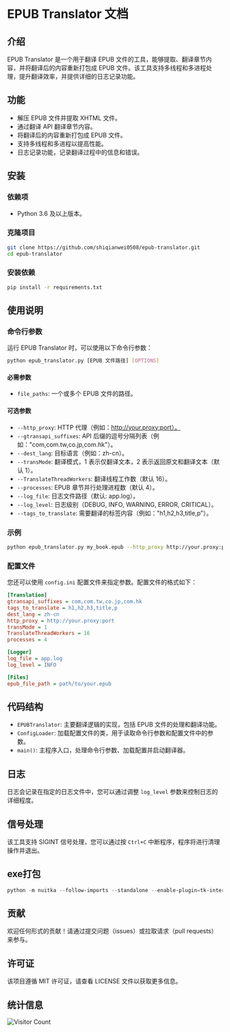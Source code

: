 # EPUB Translator 文档

## 介绍

EPUB Translator 是一个用于翻译 EPUB 文件的工具，能够提取、翻译章节内容，并将翻译后的内容重新打包成 EPUB 文件。该工具支持多线程和多进程处理，提升翻译效率，并提供详细的日志记录功能。

## 功能

- 解压 EPUB 文件并提取 XHTML 文件。
- 通过翻译 API 翻译章节内容。
- 将翻译后的内容重新打包成 EPUB 文件。
- 支持多线程和多进程以提高性能。
- 日志记录功能，记录翻译过程中的信息和错误。

## 安装

### 依赖项

- Python 3.6 及以上版本。

### 克隆项目

```bash
git clone https://github.com/shiqianwei0508/epub-translator.git
cd epub-translator
```

### 安装依赖

```bash
pip install -r requirements.txt
```

## 使用说明

### 命令行参数

运行 EPUB Translator 时，可以使用以下命令行参数：

```bash
python epub_translator.py [EPUB 文件路径] [OPTIONS]
```

#### 必需参数

- `file_paths`: 一个或多个 EPUB 文件的路径。

#### 可选参数

- `--http_proxy`: HTTP 代理（例如：http://your.proxy:port）。
- `--gtransapi_suffixes`: API 后缀的逗号分隔列表（例如："com,com.tw,co.jp,com.hk"）。
- `--dest_lang`: 目标语言（例如：zh-cn）。
- `--transMode`: 翻译模式，1 表示仅翻译文本，2 表示返回原文和翻译文本（默认 1）。
- `--TranslateThreadWorkers`: 翻译线程工作数（默认 16）。
- `--processes`: EPUB 章节并行处理进程数（默认 4）。
- `--log_file`: 日志文件路径（默认: app.log）。
- `--log_level`: 日志级别（DEBUG, INFO, WARNING, ERROR, CRITICAL）。
- `--tags_to_translate`: 需要翻译的标签内容（例如："h1,h2,h3,title,p"）。

### 示例

```bash
python epub_translator.py my_book.epub --http_proxy http://your.proxy:port --gtransapi_suffixes com,com.tw --dest_lang zh-cn
```

### 配置文件

您还可以使用 `config.ini` 配置文件来指定参数。配置文件的格式如下：

```ini
[Translation]
gtransapi_suffixes = com,com.tw,co.jp,com.hk
tags_to_translate = h1,h2,h3,title,p
dest_lang = zh-cn
http_proxy = http://your.proxy:port
transMode = 1
TranslateThreadWorkers = 16
processes = 4

[Logger]
log_file = app.log
log_level = INFO

[Files]
epub_file_path = path/to/your.epub
```

## 代码结构

- `EPUBTranslator`: 主要翻译逻辑的实现，包括 EPUB 文件的处理和翻译功能。
- `ConfigLoader`: 加载配置文件的类，用于读取命令行参数和配置文件中的参数。
- `main()`: 主程序入口，处理命令行参数、加载配置并启动翻译器。

## 日志

日志会记录在指定的日志文件中，您可以通过调整 `log_level` 参数来控制日志的详细程度。

## 信号处理

该工具支持 SIGINT 信号处理，您可以通过按 `Ctrl+C` 中断程序，程序将进行清理操作并退出。

## exe打包

```powershell
python -m nuitka --follow-imports --standalone --enable-plugin=tk-inter --include-data-file=static/pictures/favicon.ico=static/pictures/favicon.ico --windows-icon-from-ico=static/pictures/favicon.ico .\EPUBTranslatorUI.py
```

## 贡献

欢迎任何形式的贡献！请通过提交问题（issues）或拉取请求（pull requests）来参与。

## 许可证

该项目遵循 MIT 许可证，请查看 LICENSE 文件以获取更多信息。

## 统计信息

![Visitor Count](https://api.countapi.xyz/hit/shiqianwei0508/epub-translator)

